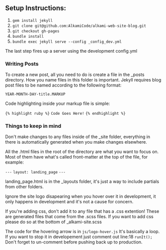 ## Setup Instructions:

1. `gem install jekyll`
2. `git clone git@github.com:AlkamiCode/alkami-web-site-blog.git`
3. `git checkout gh-pages`
4. `bundle install`
5. `bundle exec jekyll serve --config _config_dev.yml`

The last step fires up a server using the development config.yml

### Writing Posts

To create a new post, all you need to do is create a file in the _posts directory. How you name files in this folder is important. Jekyll requires blog post files to be named according to the following format:

`YEAR-MONTH-DAY-title.MARKUP`

Code highlighting inside your markup file is simple:

`{% highlight ruby %}`
    `Code Goes Here!`
`{% endhighlight %}`

### Things to keep in mind

Don't make changes to any files inside of the _site folder,
everything in there is automatically generated when you make changes elsewhere.

All the .html files in the root of the directory are what you want to focus on.
Most of them have what's called front-matter at the top of the file, for example:

`---`
`layout: landing_page`
`---`

landing_page.html is in the _layouts folder,
it's just a way to include partials from other folders.

Ignore the site logo disapearing when you hover over it in development,
it only happens in development and it's not a cause for concern.

If you're adding css, don't add it to any file that has a .css extention!
These are generated files that come from the .scss files.
If you want to add css please do so at the bottom of _alkami-site.scss

The code for the hovering arrow is in `js/logo-hover.js`
It's basically a loop.
If you want to stop it in developement just comment out line:18 `runIt();`
Don't forget to un-comment before pushing back up to production.
